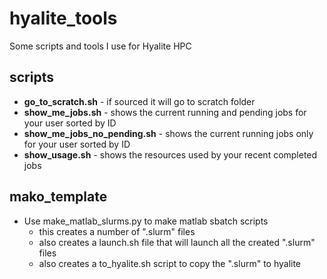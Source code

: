 # hyalite_tools
Some scripts and tools I use for Hyalite HPC

## scripts
* **go_to_scratch.sh** - if sourced it will go to scratch folder
* **show_me_jobs.sh** - shows the current running and pending jobs for your user sorted by ID 
* **show_me_jobs_no_pending.sh** - shows the current running jobs only for your user sorted by ID 
* **show_usage.sh** - shows the resources used by your recent completed jobs

## mako_template
* Use make_matlab_slurms.py to make matlab sbatch scripts
    * this creates a number of ".slurm" files
    * also creates a launch.sh file that will launch all the created ".slurm" files
    * also creates a to_hyalite.sh script to copy the ".slurm" to hyalite   